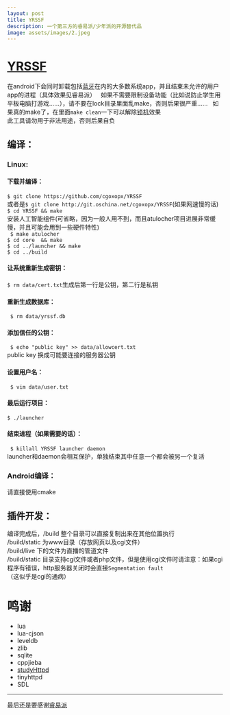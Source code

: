 ```yaml
---
layout: post
title: YRSSF
description: 一个第三方的睿易派/少年派的开源替代品
image: assets/images/2.jpeg
---
```



# [YRSSF](https://github.com/Erblocker/YRSSF)
在android下会同时卸载包括<u>蓝牙</u>在内的大多数系统app，并且结束未允许的用户app的进程（具体效果见睿易派）   
如果不需要限制设备功能（比如说防止学生用平板电脑打游戏……），请不要在lock目录里面乱make，否则后果很严重……  
如果真的make了，在里面`make clean`一下可以解除<u>锁机</u>效果  
此工具请勿用于非法用途，否则后果自负  
## 编译： ##  
### Linux: ###  
#### 下载并编译：  
` $ git clone https://github.com/cgoxopx/YRSSF `  
或者是` $ git clone http://git.oschina.net/cgoxopx/YRSSF `(如果网速慢的话)  
` $ cd YRSSF && make `  
安装人工智能组件(可省略，因为一般人用不到，而且atulocher项目进展非常缓慢，并且可能会用到一些硬件特性)  
` $ make atulocher`  
` $ cd core  && make `  
` $ cd ../launcher && make `  
` $ cd ../build `  
#### 让系统重新生成密钥：  
` $ rm data/cert.txt `生成后第一行是公钥，第二行是私钥  
#### 重新生成数据库：  
` $ rm data/yrssf.db`  
#### 添加信任的公钥：  
` $ echo "public key" >> data/allowcert.txt`  
public key 换成可能要连接的服务器公钥  

#### 设置用户名：  
` $ vim data/user.txt`  
#### 最后运行项目：  
` $ ./launcher `  
#### 结束进程（如果需要的话）：  
` $ killall YRSSF launcher daemon`  
launcher和daemon会相互保护，单独结束其中任意一个都会被另一个复活  
### Android编译： ###  
请直接使用cmake  
## 插件开发： ##  
编译完成后，/build 整个目录可以直接复制出来在其他位置执行  
/build/static 为www目录（存放网页以及cgi文件）  
/build/live   下的文件为直播的管道文件  
/build/static 目录支持cgi文件或者php文件，但是使用cgi文件时请注意：如果cgi程序有错误，http服务器关闭时会直接`Segmentation fault`（这似乎是cgi的通病）  
# 鸣谢 #   
*  lua  
*  lua-cjson  
*  leveldb  
*  zlib  
*  sqlite  
*  cppjieba  
*  [studyHttpd](https://github.com/tw1996/studyHttpd)  
*  tinyhttpd  
*  SDL  
***************
最后还是要感谢[睿易派](http://www.ruiyiyun.com)  
